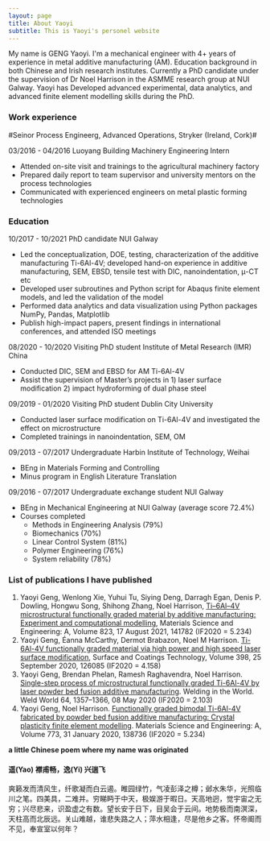 ```yaml
---
layout: page
title: About Yaoyi
subtitle: This is Yaoyi's personel website
---
```


My name is GENG Yaoyi. I'm a mechanical engineer with 4+ years of experience in metal additive manufacturing (AM). Education background in both Chinese and Irish research institutes. Currently a PhD candidate under the supervision of Dr Noel Harrison in the ASMME research group at NUI Galway. Yaoyi has Developed advanced experimental, data analytics, and advanced finite element modelling skills during the PhD. 

### Work experience

#Seinor Process Engineerg, Advanced Operations, Stryker (Ireland, Cork)#

03/2016 - 04/2016	Luoyang Building Machinery 		Engineering Intern 
- Attended on-site visit and trainings to the agricultural machinery factory
- Prepared daily report to team supervisor and university mentors on the process technologies
- Communicated with experienced engineers on metal plastic forming technologies 

### Education

10/2017 - 10/2021	PhD candidate			NUI Galway  
- Led the conceptualization, DOE, testing, characterization of the additive manufacturing Ti-6Al-4V; developed hand-on experience in additive manufacturing, SEM, EBSD, tensile test with DIC, nanoindentation, μ-CT etc
- Developed user subroutines and Python script for Abaqus finite element models, and led the validation of the model
- Performed data analytics and data visualization using Python packages NumPy, Pandas, Matplotlib 
- Publish high-impact papers, present findings in international conferences, and attended ISO meetings

08/2020 - 10/2020	Visiting PhD student 			Institute of Metal Research (IMR) China  
- Conducted DIC, SEM and EBSD for AM Ti-6Al-4V
- Assist the supervision of Master’s projects in 1) laser surface modification 2) impact hydroforming of dual phase steel

09/2019 - 01/2020	Visiting PhD student			Dublin City University  
- Conducted laser surface modification on Ti-6Al-4V and investigated the effect on microstructure
- Completed trainings in nanoindentation, SEM, OM 

09/2013 - 07/2017	Undergraduate 	Harbin Institute of Technology, Weihai  
- BEng in Materials Forming and Controlling
- Minus program in English Literature Translation

09/2016 - 07/2017	Undergraduate exchange student 	NUI Galway  
- BEng in Mechanical Engineering at NUI Galway (average score 72.4%)
- Courses completed
  - Methods in Engineering Analysis (79%)
  - Biomechanics (70%)
  - Linear Control System (81%)
  - Polymer Engineering (76%)
  - System reliability (78%)

### List of publications I have published 
1. Yaoyi Geng, Wenlong Xie, Yuhui Tu, Siying Deng, Darragh Egan, Denis P. Dowling, Hongwu Song, Shihong Zhang, Noel Harrison, [Ti–6Al–4V microstructural functionally graded material by additive manufacturing: Experiment and computational modelling](https://www.sciencedirect.com/science/article/pii/S0921509321010480), Materials Science and Engineering: A, Volume 823, 17 August 2021, 141782 (IF2020 = 5.234)
2. Yaoyi Geng, Éanna McCarthy, Dermot Brabazon, Noel M Harrison. [Ti-6Al-4V functionally graded material via high power and high speed laser surface modification](https://www.sciencedirect.com/science/article/pii/S0257897220307544), Surface and Coatings Technology, Volume 398, 25 September 2020, 126085 (IF2020 = 4.158)
3. Yaoyi Geng, Brendan Phelan, Ramesh Raghavendra, Noel Harrison. [Single-step process of microstructural functionally graded Ti-6Al-4V by laser powder bed fusion additive manufacturing](https://link.springer.com/article/10.1007/s40194-020-00907-1). Welding in the World. Weld World 64, 1357–1366, 08 May 2020 (IF2020 = 2.103)
4. Yaoyi Geng, Noel Harrison. [Functionally graded bimodal Ti-6Al-4V fabricated by powder bed fusion additive manufacturing: Crystal plasticity finite element modelling](https://www.sciencedirect.com/science/article/pii/S0921509319315229). Materials Science and Engineering: A, Volume 773, 31 January 2020, 138736 (IF2020 = 5.234)	

**a little Chinese poem where my name was originated**

#### **遥(Yao)** 襟甫畅，**逸(Yi)** 兴遄飞
爽籁发而清风生，纤歌凝而白云遏。睢园绿竹，气凌彭泽之樽；邺水朱华，光照临川之笔。四美具，二难并。穷睇眄于中天，极娱游于暇日。天高地迥，觉宇宙之无穷；兴尽悲来，识盈虚之有数。望长安于日下，目吴会于云间。地势极而南溟深，天柱高而北辰远。关山难越，谁悲失路之人；萍水相逢，尽是他乡之客。怀帝阍而不见，奉宣室以何年？


